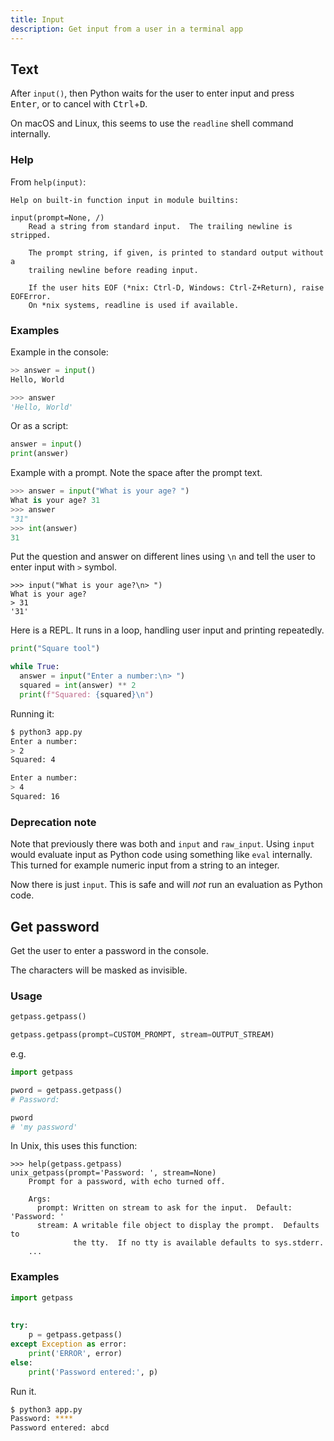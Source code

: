 ```yaml
---
title: Input
description: Get input from a user in a terminal app
---
```



## Text

After `input()`, then Python waits for the user to enter input and press <kbd>Enter</kbd>, or to cancel with <kbd>Ctrl</kbd>+<kbd>D</kbd>.

On macOS and Linux, this seems to use the `readline` shell command internally.


### Help

From `help(input)`:

```
Help on built-in function input in module builtins:

input(prompt=None, /)
    Read a string from standard input.  The trailing newline is stripped.
    
    The prompt string, if given, is printed to standard output without a
    trailing newline before reading input.
    
    If the user hits EOF (*nix: Ctrl-D, Windows: Ctrl-Z+Return), raise EOFError.
    On *nix systems, readline is used if available.
```

### Examples

Example in the console:

```python
>> answer = input()
Hello, World

>>> answer
'Hello, World'
```

Or as a script:

```python
answer = input()
print(answer)
```

Example with a prompt. Note the space after the prompt text.

```python
>>> answer = input("What is your age? ")
What is your age? 31
>>> answer
"31"
>>> int(answer)
31
```

Put the question and answer on different lines using `\n` and tell the user to enter input with `>` symbol.

```
>>> input("What is your age?\n> ")
What is your age? 
> 31
'31'
```

Here is a REPL. It runs in a loop, handling user input and printing repeatedly.

```python
print("Square tool")

while True:
  answer = input("Enter a number:\n> ")
  squared = int(answer) ** 2
  print(f"Squared: {squared}\n")
```

Running it:

```sh
$ python3 app.py
Enter a number:
> 2
Squared: 4

Enter a number:
> 4
Squared: 16
```

### Deprecation note

Note that previously there was both and `input` and `raw_input`. Using `input` would evaluate input as Python code using something like `eval` internally. This turned for example numeric input from a string to an integer.

Now there is just `input`. This is safe and will _not_ run an evaluation as Python code.


## Get password

Get the user to enter a password in the console.

The characters will be masked as invisible.

### Usage

```python
getpass.getpass()

getpass.getpass(prompt=CUSTOM_PROMPT, stream=OUTPUT_STREAM) 
```

e.g.

```python
import getpass

pword = getpass.getpass() 
# Password: 

pword
# 'my password'
```

In Unix, this uses this function:

```console
>>> help(getpass.getpass)
unix_getpass(prompt='Password: ', stream=None)
    Prompt for a password, with echo turned off.
    
    Args:
      prompt: Written on stream to ask for the input.  Default: 'Password: '
      stream: A writable file object to display the prompt.  Defaults to
              the tty.  If no tty is available defaults to sys.stderr.
    ...
```

### Examples

```python
import getpass 
  
  
try: 
    p = getpass.getpass() 
except Exception as error: 
    print('ERROR', error) 
else: 
    print('Password entered:', p) 
```

Run it.

```sh
$ python3 app.py
Password: ****
Password entered: abcd
```
